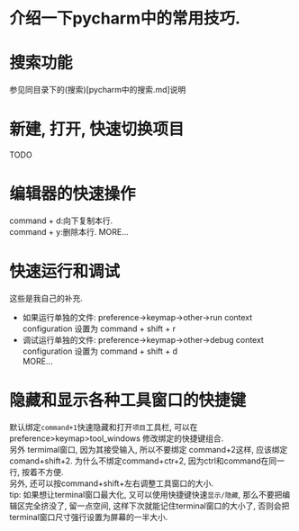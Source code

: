 # 介绍一下pycharm中的常用技巧.  

# 搜索功能  
参见同目录下的(搜索)[pycharm中的搜索.md]说明

# 新建, 打开, 快速切换项目
TODO

# 编辑器的快速操作  
command + d:向下复制本行.  
command + y:删除本行. 
MORE...

# 快速运行和调试
这些是我自己的补充.    
- 如果运行单独的文件: preference->keymap->other->run context configuration 设置为 command + shift + r  
- 调试运行单独的文件: preference->keymap->other->debug context configuration 设置为 command + shift + d  
MORE...

# 隐藏和显示各种工具窗口的快捷键
默认绑定`command+1`快速隐藏和打开`项目`工具栏, 可以在 preference>keymap>tool_windows 修改绑定的快捷键组合.  
另外 termimal窗口, 因为其接受输入, 所以不要绑定 command+2这样, 应该绑定comand+shift+2. 为什么不绑定command+ctr+2, 因为ctrl和command在同一行, 按着不方便.  
另外, 还可以按command+shift+左右调整工具窗口的大小.  
tip: 如果想让terminal窗口最大化, 又可以使用快捷键快速`显示/隐藏`, 那么不要把编辑区完全挤没了, 留一点空间, 这样下次就能记住terminal窗口的大小了, 否则会把terminal窗口尺寸强行设置为屏幕的一半大小.  
